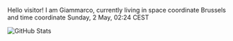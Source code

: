 Hello visitor! I am Giammarco, currently living in space coordinate Brussels and time coordinate Sunday, 2 May, 02:24 CEST

![GitHub Stats](https://github-readme-stats.vercel.app/api?username=grcasanova)
